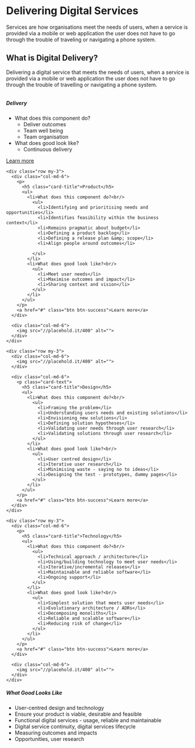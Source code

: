 <heading>
  <div class="jumbotron jumbotron-fluid py-5">
    <h1 class="text-center">Delivering Digital Services</h1>
    <div class="text-center container">
      Services are how organisations meet the needs of users, when a service is provided via a mobile or web application the user does not have to go through the trouble of traveling or navigating a phone system.
    </div>
  </div>
</heading>

<div class="py-3">
  <h2 class="text-center container">What is Digital Delivery?</h2>
  <p class="text-center container">Delivering a digital service that meets the needs of users, when a service is provided via a mobile or web application the user does not have to go through the trouble of travelling or navigating a phone system.
</p>
</div>

<main>
  <div class="container">
    <div class="row my-3">
      <div class="col-md-6">
        <img src="//placehold.it/400" alt="">
      </div>
      <div class="col-md-6">
        <p>
          <h5 class="card-title">Delivery</h5>
          <ul>
            <li>What does this component do?<br/>
              <ul>
                <li>Deliver outcomes</li>
                <li>Team well being</li>
                <li>Team organisation</li>
              </ul>
            </li>
            <li>What does good look like?<br/>
              <ul>
                <li>Continuous delivery</li>
              </ul>
            </li>
          </ul>
        </p>
        <a href="#" class="btn btn-success">Learn more</a>
      </div>
    </div>

    <div class="row my-3">
      <div class="col-md-6">
        <p>
          <h5 class="card-title">Product</h5>
          <ul>
            <li>What does this component do?<br/>
              <ul>
                <li>Identifying and prioritising needs and opportunities</li>
                <li>Identifies feasibility within the business context</li>
                <li>Remains pragmatic about budget</li>
                <li>Defining a product backlog</li>
                <li>Defining a release plan &amp; scope</li>
                <li>Align people around outcomes</li>

              </ul>
            </li>
            <li>What does good look like?<br/>
              <ul>
                <li>Meet user needs</li>
                <li>Maximise outcomes and impact</li>
                <li>Sharing context and vision</li>
              </ul>
            </li>
          </ul>
        </p>
        <a href="#" class="btn btn-success">Learn more</a>
      </div>

      <div class="col-md-6">
        <img src="//placehold.it/400" alt="">
      </div>
    </div>

    <div class="row my-3">
      <div class="col-md-6">
        <img src="//placehold.it/400" alt="">
      </div>

      <div class="col-md-6">
        <p class="card-text">
          <h5 class="card-title">Design</h5>
          <ul>
            <li>What does this component do?<br/>
              <ul>
                <li>Framing the problem</li>
                <li>Understanding users needs and existing solutions</li>
                <li>Envisioning new solutions</li>
                <li>Defining solution hypotheses</li>
                <li>Validating user needs through user research</li>
                <li>Validating solutions through user research</li>
              </ul>
            </li>
            <li>What does good look like?<br/>
              <ul>
                <li>User centred design</li>
                <li>Iterative user research</li>
                <li>Minimising waste - saying no to ideas</li>
                <li>Designing the test - prototypes, dummy pages</li>
              </ul>
            </li>
          </ul>
        </p>
        <a href="#" class="btn btn-success">Learn more</a>
      </div>
    </div>

    <div class="row my-3">
      <div class="col-md-6">
        <p>
          <h5 class="card-title">Technology</h5>
          <ul>
            <li>What does this component do?<br/>
              <ul>
                <li>Technical approach / architecture</li>
                <li>Using/building technology to meet user needs</li>
                <li>Iterative/incremental releases</li>
                <li>Maintainable and reliable software</li>
                <li>Ongoing support</li>
              </ul>
            </li>
            <li>What does good look like?<br/>
              <ul>
                <li>Simplest solution that meets user needs</li>
                <li>Evolutionary architecture / ADRs</li>
                <li>Decomposing monoliths</li>
                <li>Reliable and scalable software</li>
                <li>Reducing risk of change</li>
              </ul>
            </li>
          </ul>
        </p>
        <a href="#" class="btn btn-success">Learn more</a>
      </div>

      <div class="col-md-6">
        <img src="//placehold.it/400" alt="">
      </div>
    </div>
  </div>

  <div class="container">
    <div>
      <div class="col-md-6-3-12">
        <div class="card-body card-border">
          <h5 class="card-title">What Good Looks Like</h5>
          <p class="card-text">
            <ul>
              <li>User-centred design and technology</li>
              <li>Ensure your product is viable, desirable and feasible</li>
              <li>Functional digital services - usage, reliable and maintainable</li>
              <li>Digital service continuity, digital services lifecycle</li>
              <li>Measuring outcomes and impacts</li>
              <li>Opportunities, user research</li>
            </ul>
          </p>
        </div>
      </div>
    </div>
  </div>
</main>

